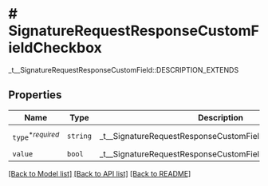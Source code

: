 # # SignatureRequestResponseCustomFieldCheckbox

_t__SignatureRequestResponseCustomField::DESCRIPTION_EXTENDS

## Properties

Name | Type | Description | Notes
------------ | ------------- | ------------- | -------------
| `type`<sup>*_required_</sup> | ```string``` |  _t__SignatureRequestResponseCustomField::TYPE  |  [default to 'checkbox'] |
| `value` | ```bool``` |  _t__SignatureRequestResponseCustomField::VALUE_CHECKBOX  |  |

[[Back to Model list]](../../README.md#models) [[Back to API list]](../../README.md#endpoints) [[Back to README]](../../README.md)
